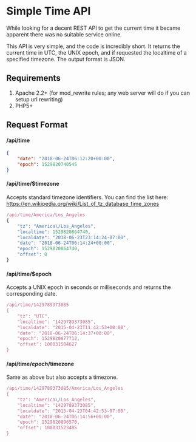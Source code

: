 # Simple Time API

While looking for a decent REST API to get the current time it became apparent there was no suitable service online.

This API is very simple, and the code is incredibly short. It returns the current time in UTC, the UNIX epoch, and if requested the localtime of a specified timezone. The output format is JSON.

## Requirements

1. Apache 2.2+ (for mod_rewrite rules; any web server will do if you can setup url rewriting)  
1. PHP5+

## Request Format

#### **/api/time**

```json
{
    "date": "2018-06-24T06:12:20+00:00",
    "epoch": 1529820740545
}
```

#### **/api/time/$timezone**

Accepts standard timezone identifiers. You can find the list here: https://en.wikipedia.org/wiki/List_of_tz_database_time_zones

```js
/api/time/America/Los_Angeles
{
    "tz": "America\/Los_Angeles",
    "localtime": 1529820864740,
    "localdate": "2018-06-23T23:14:24-07:00",
    "date": "2018-06-24T06:14:24+00:00",
    "epoch": 1529820864740,
    "offset": 0
}
```

#### **/api/time/$epoch**

Accepts a UNIX epoch in seconds or milliseconds and returns the corresponding date.

```js
/api/time/1429789373085
{
    "tz": "UTC",
    "localtime": "1429789373085",
    "localdate": "2015-04-23T11:42:53+00:00",
    "date": "2018-06-24T06:14:37+00:00",
    "epoch": 1529820877712,
    "offset": 100031504627
}
```

#### **/api/time/$epoch/$timezone**

Same as above but also accepts a timezone.

```js
/api/time/1429789373085/America/Los_Angeles
{
    "tz": "America\/Los_Angeles",
    "localtime": "1429789373085",
    "localdate": "2015-04-23T04:42:53-07:00",
    "date": "2018-06-24T06:14:56+00:00",
    "epoch": 1529820896570,
    "offset": 100031523485
}
```
